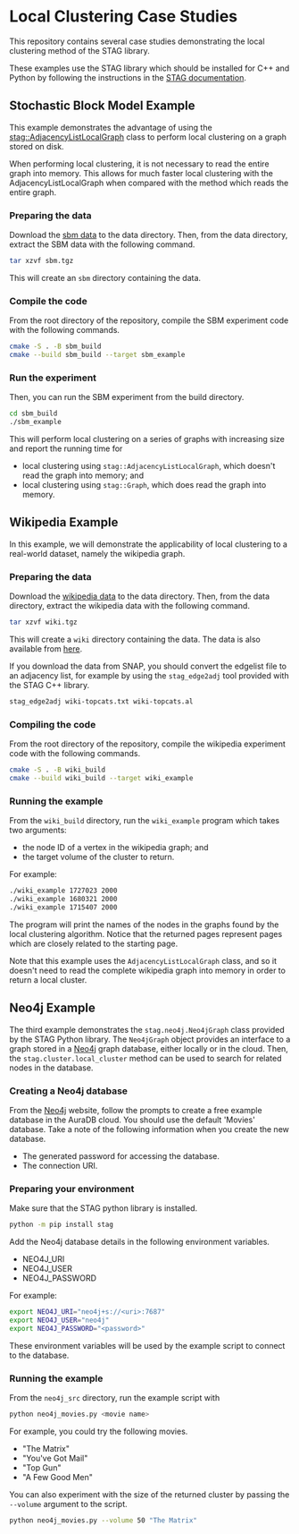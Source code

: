 # Local Clustering Case Studies
This repository contains several case studies demonstrating the local clustering
method of the STAG library.

These examples use the STAG library which should be installed for C++ and Python
by following the instructions in the
[STAG documentation](https://staglibrary.io/docs/cpp/).

## Stochastic Block Model Example
This example demonstrates the advantage of using the
[stag::AdjacencyListLocalGraph](https://staglibrary.io/docs/cpp/classstag_1_1AdjacencyListLocalGraph.html)
class to perform local clustering on a graph stored on disk.

When performing local clustering, it is not necessary to read the entire graph
into memory.
This allows for much faster local clustering with the AdjacencyListLocalGraph
when compared with the method which reads the entire graph.

### Preparing the data
Download the [sbm data](https://github.com/staglibrary/local-clustering-case-study/releases/download/v1.0/sbm.tgz)
to the data directory.
Then, from the data directory, extract the SBM data with the following command.

```bash
tar xzvf sbm.tgz
```

This will create an `sbm` directory containing the data.

### Compile the code
From the root directory of the repository, compile the SBM experiment code with
the following commands.

```bash
cmake -S . -B sbm_build
cmake --build sbm_build --target sbm_example
```

### Run the experiment
Then, you can run the SBM experiment from the build directory.

```bash
cd sbm_build
./sbm_example
```

This will perform local clustering on a series of graphs with increasing size
and report the running time for
* local clustering using `stag::AdjacencyListLocalGraph`, which doesn't read the 
graph into memory; and
* local clustering using `stag::Graph`, which does read the graph into memory.

## Wikipedia Example
In this example, we will demonstrate the applicability of local clustering to
a real-world dataset, namely the wikipedia graph.

### Preparing the data
Download the [wikipedia data](https://github.com/staglibrary/local-clustering-case-study/releases/download/v1.0/wiki.tgz) to the data directory.
Then, from the data directory, extract the wikipedia data with the following command.

```bash
tar xzvf wiki.tgz
```

This will create a `wiki` directory containing the data.
The data is also available from [here](http://snap.stanford.edu/data/wiki-topcats.html).

If you download the data from SNAP, you should convert the edgelist file to
an adjacency list, for example by using the `stag_edge2adj` tool provided with
the STAG C++ library.

```bash
stag_edge2adj wiki-topcats.txt wiki-topcats.al
```

### Compiling the code
From the root directory of the repository, compile the wikipedia experiment code with
the following commands.

```bash
cmake -S . -B wiki_build
cmake --build wiki_build --target wiki_example
```

### Running the example
From the `wiki_build` directory, run the `wiki_example` program which takes
two arguments:

* the node ID of a vertex in the wikipedia graph; and
* the target volume of the cluster to return.

For example:
```bash
./wiki_example 1727023 2000
./wiki_example 1680321 2000
./wiki_example 1715407 2000
```

The program will print the names of the nodes in the graphs found by the
local clustering algorithm.
Notice that the returned pages represent pages which are closely related to the
starting page.

Note that this example uses the `AdjacencyListLocalGraph` class, and so it
doesn't need to read the complete wikipedia graph into memory in order
to return a local cluster.

## Neo4j Example

The third example demonstrates the `stag.neo4j.Neo4jGraph` class provided by the
STAG Python library.
The `Neo4jGraph` object provides an interface to a graph stored in a
[Neo4j](https://neo4j.com/) graph database, either locally or in the cloud.
Then, the `stag.cluster.local_cluster` method can be used to search for related
nodes in the database.

### Creating a Neo4j database
From the [Neo4j](https://neo4j.com/) website, follow the prompts to create a free
example database in the AuraDB cloud.
You should use the default 'Movies' database.
Take a note of the following information when you create the new database.

* The generated password for accessing the database.
* The connection URI.

### Preparing your environment
Make sure that the STAG python library is installed.

```bash
python -m pip install stag
```

Add the Neo4j database details in the following environment variables.

* NEO4J_URI
* NEO4J_USER
* NEO4J_PASSWORD

For example:

```bash
export NEO4J_URI="neo4j+s://<uri>:7687"
export NEO4J_USER="neo4j"
export NEO4J_PASSWORD="<password>"
```

These environment variables will be used by the example script to connect to the 
database.

### Running the example
From the `neo4j_src` directory, run the example script with

```bash
python neo4j_movies.py <movie name>
```

For example, you could try the following movies.

* "The Matrix"
* "You've Got Mail"
* "Top Gun"
* "A Few Good Men"

You can also experiment with the size of the returned cluster by passing the 
`--volume` argument to the script. 

```bash
python neo4j_movies.py --volume 50 "The Matrix"
```

